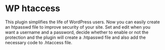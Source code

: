 # WP htaccess

This plugin simplifies the life of WordPress users.
Now you can easily create an htpasswd file to improve security of your site.
Set and edit when you want a username and a password, decide whether to enable or not the protection and the plugin will create a .htpasswd file and also add the necessary code to .htaccess file.